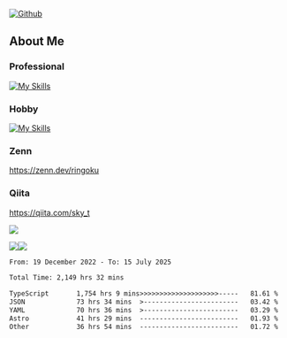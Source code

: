 [![Github](https://img.shields.io/github/followers/skyt-a?label=Follow&style=social)](https://github.com/skyt-a)

## About Me
### Professional
[![My Skills](https://skillicons.dev/icons?i=react,ts,js,nodejs,java,graphql,firebase,githubactions&theme=light)](https://skillicons.dev)
### Hobby
[![My Skills](https://skillicons.dev/icons?i=unity,rust,py&theme=light)](https://skillicons.dev)

### Zenn
https://zenn.dev/ringoku
### Qiita
https://qiita.com/sky_t


![](https://github-profile-summary-cards.vercel.app/api/cards/profile-details?username=skyt-a&theme=default)

![](https://github-profile-summary-cards.vercel.app/api/cards/repos-per-language?username=skyt-a&theme=default)![](https://github-profile-summary-cards.vercel.app/api/cards/stats?username=RinGoku&theme=default)

<!--START_SECTION:waka-->

```txt
From: 19 December 2022 - To: 15 July 2025

Total Time: 2,149 hrs 32 mins

TypeScript       1,754 hrs 9 mins>>>>>>>>>>>>>>>>>>>>-----   81.61 %
JSON             73 hrs 34 mins  >------------------------   03.42 %
YAML             70 hrs 36 mins  >------------------------   03.29 %
Astro            41 hrs 29 mins  -------------------------   01.93 %
Other            36 hrs 54 mins  -------------------------   01.72 %
```

<!--END_SECTION:waka-->
